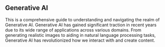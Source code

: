 ## Generative AI
This is a comprehensive guide to understanding and navigating the realm of Generative AI. Generative AI has gained significant traction in recent years due to its wide range of applications across various domains. From generating realistic images to aiding in natural language processing tasks, Generative AI has revolutionized how we interact with and create content.
